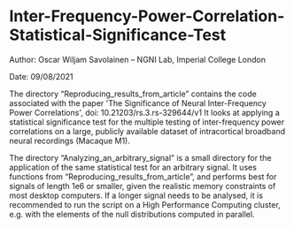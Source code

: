 # Inter-Frequency-Power-Correlation-Statistical-Significance-Test

Author: Oscar Wiljam Savolainen – NGNI Lab, Imperial College London

Date: 09/08/2021


The directory “Reproducing_results_from_article” contains the code associated with the paper 'The Significance of Neural Inter-Frequency Power Correlations', doi: 10.21203/rs.3.rs-329644/v1
It looks at applying a statistical significance test for the multiple testing of inter-frequency power correlations on a large, publicly available dataset of intracortical broadband neural recordings (Macaque M1).

The directory “Analyzing_an_arbitrary_signal” is a small directory for the application of the same statistical test for an arbitrary signal. It uses functions from “Reproducing_results_from_article”, and performs best for signals of length 1e6 or smaller, given the realistic memory constraints of most desktop computers. If a longer signal needs to be analysed, it is recommended to run the script on a High Performance Computing cluster, e.g. with the elements of the null distributions computed in parallel.

